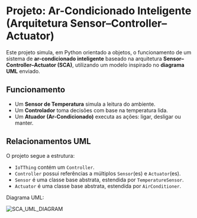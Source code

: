 # Projeto: Ar-Condicionado Inteligente (Arquitetura Sensor–Controller–Actuator)

Este projeto simula, em Python orientado a objetos, o funcionamento de um sistema de **ar-condicionado inteligente** baseado na arquitetura **Sensor–Controller–Actuator (SCA)**, utilizando um modelo inspirado no **diagrama UML** enviado.

## Funcionamento

- Um **Sensor de Temperatura** simula a leitura do ambiente.
- Um **Controlador** toma decisões com base na temperatura lida.
- Um **Atuador (Ar-Condicionado)** executa as ações: ligar, desligar ou manter.

## Relacionamentos UML

O projeto segue a estrutura:

- `IoTThing` contém um `Controller`.
- `Controller` possui referências a múltiplos `Sensor`(es) e `Actuator`(es).
- `Sensor` é uma classe base abstrata, estendida por `TemperatureSensor`.
- `Actuator` é uma classe base abstrata, estendida por `AirConditioner`.

Diagrama UML:

![SCA_UML_DIAGRAM](https://github.com/user-attachments/assets/a59d25f9-2927-480e-8e02-a121bc0e7a69)
